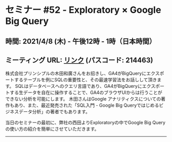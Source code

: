 
# セミナー #52 - Exploratory × Google Big Query

## 時間: 2021/4/8 (木) - 午後12時 - 1時（日本時間）
## ミーティング URL: [リンク](https://us02web.zoom.us/j/331585134?pwd=VGVyeXBRWjFMT2hESFdhSU45Z2d0dz09) (パスコード: 214463)

株式会社プリンシプルの木田和廣さんをお招きし、GA4がBigQueryにエクスポートするテーブルを例にSQLの重要性と、その最速学習法をお話しして頂きます。
SQLはデータベースへのクエリ言語であり、GA4がBigQueryにエクスポートする生データを自在に操作することで、GA4のブラウザUIからは行うことができない分析を可能にします。
木田さんはGoogle アナリティクスについての著作もあり、また、最近発売された「SQL入門 - Google Big Queryではじめるビジネスデータ分析」の著者でもあります。

当日のセミナーの最初に、弊社の西田よりExploratoryの中でGoogle Big Queryの使い方の紹介を簡単にさせていただきます。

---
